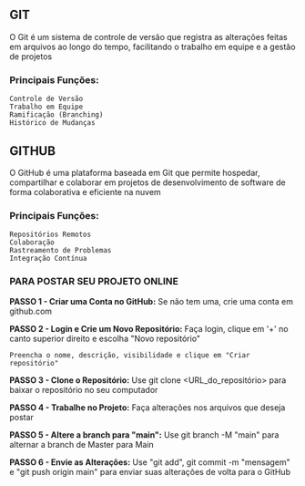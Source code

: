 ## GIT ##

O Git é um sistema de controle de versão que registra as alterações feitas em arquivos ao longo do tempo, facilitando o trabalho em equipe e a gestão de projetos

### Principais Funções: ###

    Controle de Versão
    Trabalho em Equipe
    Ramificação (Branching)
    Histórico de Mudanças

## GITHUB ##

O GitHub é uma plataforma baseada em Git que permite hospedar, compartilhar e colaborar em projetos de desenvolvimento de software de forma colaborativa e eficiente na nuvem

### Principais Funções: ###
    Repositórios Remotos
    Colaboração
    Rastreamento de Problemas
    Integração Contínua


### PARA POSTAR SEU PROJETO ONLINE ###    

**PASSO 1 - Criar uma Conta no GitHub:**
    Se não tem uma, crie uma conta em github.com

**PASSO 2 - Login e Crie um Novo Repositório:**
    Faça login, clique em '+' no canto superior direito e escolha "Novo repositório"

    Preencha o nome, descrição, visibilidade e clique em "Criar repositório"

**PASSO 3 - Clone o Repositório:**
    Use git clone <URL_do_repositório> para baixar o repositório no seu computador

**PASSO 4 - Trabalhe no Projeto:**
    Faça alterações nos arquivos que deseja postar

**PASSO 5 - Altere a branch para "main":**
    Use git branch -M "main" para alternar a branch de Master para Main

**PASSO 6 - Envie as Alterações:**
    Use "git add", git commit -m "mensagem" e "git push origin main" para enviar suas alterações de volta para o GitHub

